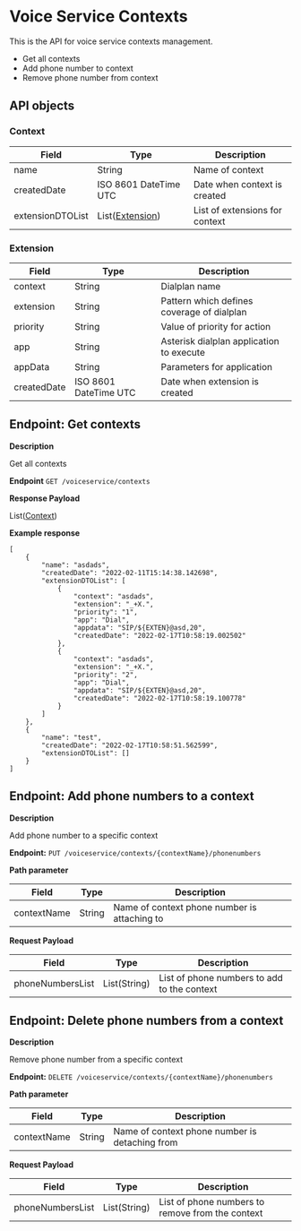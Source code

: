 # Voice Service Contexts
This is the API for voice service contexts management.

* Get all contexts
* Add phone number to context
* Remove phone number from context

## API objects

### Context

| Field            | Type                          | Description                    |
|------------------|-------------------------------|--------------------------------|
| name             | String                        | Name of context                |
| createdDate      | ISO 8601 DateTime UTC         | Date when context is created   |
| extensionDTOList | List([Extension](#extension)) | List of extensions for context |

### Extension

| Field       | Type                  | Description                                |
|-------------|-----------------------|--------------------------------------------|
| context     | String                | Dialplan name                              |
| extension   | String                | Pattern which defines coverage of dialplan |
| priority    | String                | Value of priority for action               |
| app         | String                | Asterisk dialplan application to execute   |
| appData     | String                | Parameters for application                 |
| createdDate | ISO 8601 DateTime UTC | Date when extension is created             |

## Endpoint: Get contexts

**Description**

Get all contexts

**Endpoint** `GET /voiceservice/contexts`

**Response Payload**

List([Context](#context))

**Example response**

```
[
    {
        "name": "asdads",
        "createdDate": "2022-02-11T15:14:38.142698",
        "extensionDTOList": [
            {
                "context": "asdads",
                "extension": "_+X.",
                "priority": "1",
                "app": "Dial",
                "appdata": "SIP/${EXTEN}@asd,20",
                "createdDate": "2022-02-17T10:58:19.002502"
            },
            {
                "context": "asdads",
                "extension": "_+X.",
                "priority": "2",
                "app": "Dial",
                "appdata": "SIP/${EXTEN}@asd,20",
                "createdDate": "2022-02-17T10:58:19.100778"
            }
        ]
    },
    {
        "name": "test",
        "createdDate": "2022-02-17T10:58:51.562599",
        "extensionDTOList": []
    }
]
```

## Endpoint: Add phone numbers to a context

**Description**

Add phone number to a specific context

**Endpoint:** `PUT /voiceservice/contexts/{contextName}/phonenumbers`

**Path parameter**

| Field       | Type   | Description                                  |
|-------------|--------|----------------------------------------------|
| contextName | String | Name of context phone number is attaching to |

**Request Payload**

| Field            | Type         | Description                                 |
|------------------|--------------|---------------------------------------------|
| phoneNumbersList | List(String) | List of phone numbers to add to the context |

## Endpoint: Delete phone numbers from a context

**Description**

Remove phone number from a specific context

**Endpoint:** `DELETE /voiceservice/contexts/{contextName}/phonenumbers`

**Path parameter**

| Field       | Type   | Description                                    |
|-------------|--------|------------------------------------------------|
| contextName | String | Name of context phone number is detaching from |

**Request Payload**

| Field            | Type         | Description                                      |
|------------------|--------------|--------------------------------------------------|
| phoneNumbersList | List(String) | List of phone numbers to remove from the context |
